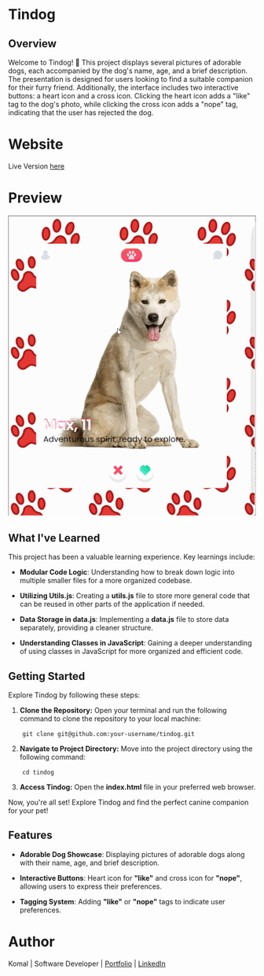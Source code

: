 # Tindog

## Overview

Welcome to Tindog! 🐾 This project displays several pictures of adorable dogs, each accompanied by the dog's name, age, and a brief description. The presentation is designed for users looking to find a suitable companion for their furry friend. Additionally, the interface includes two interactive buttons: a heart icon and a cross icon. Clicking the heart icon adds a "like" tag to the dog's photo, while clicking the cross icon adds a "nope" tag, indicating that the user has rejected the dog.

# Website

Live Version [here](https://tindog0310.netlify.app/)

# Preview

<img src = "images\tindog.gif">

## What I've Learned

This project has been a valuable learning experience. Key learnings include:

- **Modular Code Logic**: Understanding how to break down logic into multiple smaller files for a more organized codebase.

- **Utilizing Utils.js**: Creating a **utils.js** file to store more general code that can be reused in other parts of the application if needed.

- **Data Storage in data.js**: Implementing a **data.js** file to store data separately, providing a cleaner structure.

- **Understanding Classes in JavaScript**: Gaining a deeper understanding of using classes in JavaScript for more organized and efficient code.

## Getting Started

Explore Tindog by following these steps:

1. **Clone the Repository:**
   Open your terminal and run the following command to clone the repository to your local machine:

```
    git clone git@github.com:your-username/tindog.git
```

2. **Navigate to Project Directory:**
   Move into the project directory using the following command:

```
    cd tindog
```

3. **Access Tindog:**
   Open the **index.html** file in your preferred web browser.

Now, you're all set! Explore Tindog and find the perfect canine companion for your pet!

## Features

- **Adorable Dog Showcase**: Displaying pictures of adorable dogs along with their name, age, and brief description.

- **Interactive Buttons**: Heart icon for **"like"** and cross icon for **"nope"**, allowing users to express their preferences.

- **Tagging System**: Adding **"like"** or **"nope"** tags to indicate user preferences.

# Author

Komal | Software Developer | [Portfolio](https://kaurkomal.com/) | [LinkedIn](https://www.linkedin.com/in/hssa03/)
